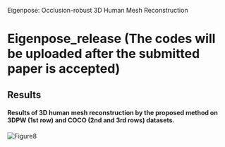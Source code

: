 Eigenpose: Occlusion-robust 3D Human Mesh Reconstruction

# Eigenpose_release (The codes will be uploaded after the submitted paper is accepted)
## Results
#### Results of 3D human mesh reconstruction by the proposed method on 3DPW (1st row) and COCO (2nd and 3rd rows) datasets.
![Figure8](./figure/fig8.jpg)

